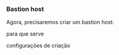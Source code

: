 
### Bastion host


Agora, precisaremos criar um bastion host:


para que serve


configurações de criação



